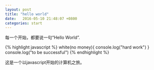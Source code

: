 ```yaml
---
layout: post
title: "hello world"
date:   2016-05-10 21:48:07 +0800
categories: start
---
```

每一个开始，都要说一句“Hello World”.

{% highlight javascript %}
white(no money){
console.log("hard work")
}
console.log("to be successful")
{% endhighlight %}

这是一个以javascript开始的计算机之旅。
